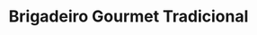---
title: Brigadeiro Gourmet Tradicional
description: 
category: Brigadeiros
subcategory: Gourmet
flavor: Tradicional
price: 4.99
---